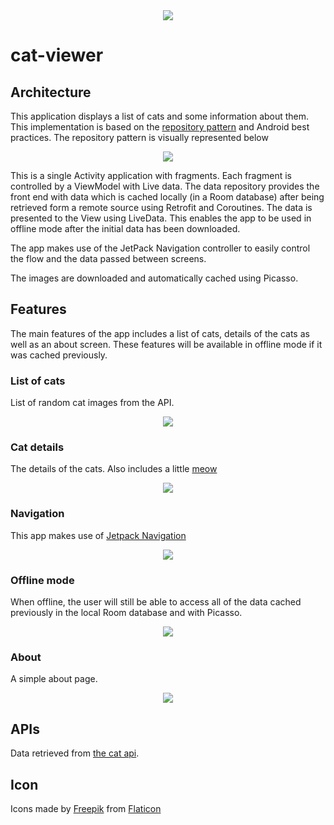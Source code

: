<div align="center"><img src="docs/cat.png"/></div>

# cat-viewer

## Architecture

This application displays a list of cats and some information about them.  This implementation is based on the [repository pattern](https://developer.android.com/jetpack/docs/guide) and Android best practices.  The repository pattern is visually represented below

<div align="center"><img src="docs/repository.png"/></div>

This is a single Activity application with fragments.  Each fragment is controlled by a ViewModel with Live data.  The data repository provides the front end with data which is cached locally (in a Room database) after being retrieved form a remote source using Retrofit and Coroutines.  The data is presented to the View using LiveData.  This enables the app to be used in offline mode after the initial data has been downloaded.

The app makes use of the JetPack Navigation controller to easily control the flow and the data passed between screens.

The images are downloaded and automatically cached using Picasso.

## Features

The main features of the app includes a list of cats, details of the cats as well as an about screen.  These features will be available in offline mode if it was cached previously.

### List of cats
List of random cat images from the API.

<div align="center"><img src="docs/list.png"/></div>

### Cat details
The details of the cats.  Also includes a little [meow](https://youtu.be/QH2-TGUlwu4)

<div align="center"><img src="docs/details.jpg"/></div>

### Navigation

This app makes use of [Jetpack Navigation](https://developer.android.com/guide/navigation)

<div align="center"><img src="docs/menu.jpg"/></div>

### Offline mode

When offline, the user will still be able to access all of the data cached previously in the local Room database and with Picasso.

<div align="center"><img src="docs/offline.jpg"/></div>

### About

A simple about page.

<div align="center"><img src="docs/about.jpg"/></div>

## APIs

Data retrieved from [the cat api](https://thecatapi.com/).

## Icon

Icons made by [Freepik](https://www.flaticon.com/authors/freepik) from [Flaticon](https://www.flaticon.com/)

